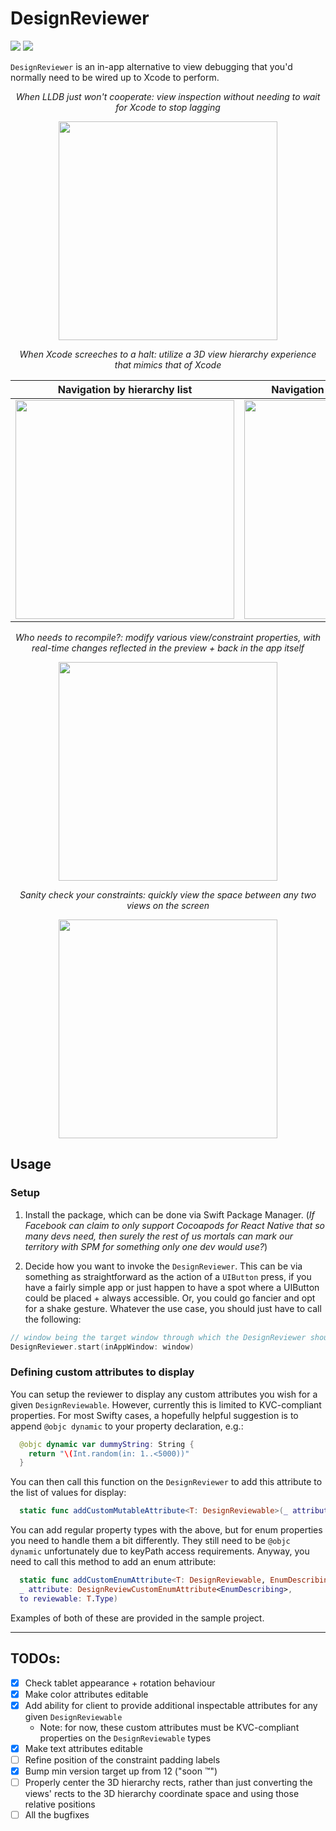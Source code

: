 # DesignReviewer

[![](https://img.shields.io/endpoint?url=https%3A%2F%2Fswiftpackageindex.com%2Fapi%2Fpackages%2Falexslee%2FDesignReviewer%2Fbadge%3Ftype%3Dswift-versions)](https://swiftpackageindex.com/alexslee/DesignReviewer) [![](https://img.shields.io/endpoint?url=https%3A%2F%2Fswiftpackageindex.com%2Fapi%2Fpackages%2Falexslee%2FDesignReviewer%2Fbadge%3Ftype%3Dplatforms)](https://swiftpackageindex.com/alexslee/DesignReviewer)

`DesignReviewer` is an in-app alternative to view debugging that you'd normally need to be wired up to
Xcode to perform. 

<p align="center"><i>
When LLDB just won't cooperate: view inspection without needing to wait for Xcode to stop lagging
</i></p>

<p align="center">
<img width="350" src="readme-assets/open-reviewer-and-mutate-text.gif">
</p>

<p align="center"><i>
When Xcode screeches to a halt: utilize a 3D view hierarchy experience that mimics that of Xcode
</i></p>

| Navigation by hierarchy list | Navigation by exploded hierarchy |
| ----------- | ----------- |
| <img width="350" src="readme-assets/traverse-hierarchy-by-list-and-use-exploded-view.gif"> | <img width="350" src="readme-assets/traverse-hierarchy-by-exploded-view.gif"> |

<p align="center"><i>
Who needs to recompile?: modify various view/constraint properties, with real-time changes reflected in the preview + back in the app itself
</i></p>

<p align="center">
<img width="350" src="readme-assets/inspect-and-edit-button.gif">
</i></p>

<p align="center"><i>
Sanity check your constraints: quickly view the space between any two views on the screen
</i></p>

<p align="center">
<img width="350" src="readme-assets/check-padding-between-any-views.gif">
</p>

## Usage

### Setup
1. Install the package, which can be done via Swift Package Manager. (_If Facebook can claim to only support Cocoapods for React Native that so many devs need, then surely the rest of us mortals can mark our territory with SPM for something only one dev would use?_)

2. Decide how you want to invoke the `DesignReviewer`. This can be via something as straightforward as the action of a `UIButton` press, if you have a fairly simple app or just happen to have a spot where a UIButton could be placed + always accessible. Or, you could go fancier and opt for a shake gesture. Whatever the use case, you should just have to call the following:
```swift
// window being the target window through which the DesignReviewer should parse.
DesignReviewer.start(inAppWindow: window) 
```

### Defining custom attributes to display
You can setup the reviewer to display any custom attributes you wish for a given `DesignReviewable`. However, currently this is limited to KVC-compliant properties. For most Swifty cases, a hopefully helpful suggestion is to append `@objc dynamic` to your property declaration, e.g.:
```swift
  @objc dynamic var dummyString: String {
    return "\(Int.random(in: 1..<5000))"
  }
```
You can then call this function on the `DesignReviewer` to add this attribute to the list of values for display:
```swift
  static func addCustomMutableAttribute<T: DesignReviewable>(_ attribute: DesignReviewCustomMutableAttribute, to reviewable: T.Type)
```
You can add regular property types with the above, but for enum properties you need to handle them a bit differently. They still need
to be `@objc dynamic` unfortunately due to keyPath access requirements. Anyway, you need to call this method to add an enum attribute:
```swift
  static func addCustomEnumAttribute<T: DesignReviewable, EnumDescribing: ReviewableDescribing>(
  _ attribute: DesignReviewCustomEnumAttribute<EnumDescribing>, 
  to reviewable: T.Type)
```

Examples of both of these are provided in the sample project.

---

## TODOs:

- [x] Check tablet appearance + rotation behaviour
- [x] Make color attributes editable
- [x] Add ability for client to provide additional inspectable attributes for any given `DesignReviewable`
  - Note: for now, these custom attributes must be KVC-compliant properties on the `DesignReviewable` types
- [x] Make text attributes editable
- [ ] Refine position of the constraint padding labels
- [x] Bump min version target up from 12 ("soon :tm:")
- [ ] Properly center the 3D hierarchy rects, rather than just converting the views' rects to the 3D hierarchy coordinate space and using those relative positions
- [ ] All the bugfixes

